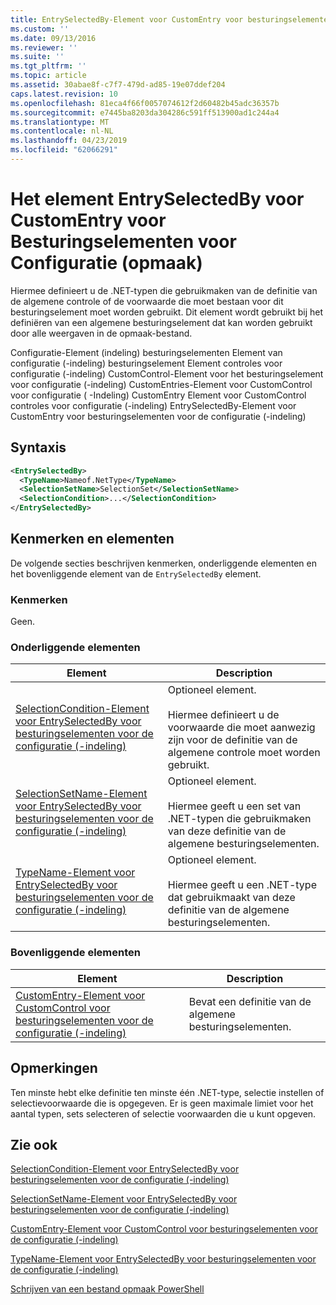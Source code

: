 ```yaml
---
title: EntrySelectedBy-Element voor CustomEntry voor besturingselementen voor de configuratie (-indeling) | Microsoft Docs
ms.custom: ''
ms.date: 09/13/2016
ms.reviewer: ''
ms.suite: ''
ms.tgt_pltfrm: ''
ms.topic: article
ms.assetid: 30abae8f-c7f7-479d-ad85-19e07ddef204
caps.latest.revision: 10
ms.openlocfilehash: 81eca4f66f0057074612f2d60482b45adc36357b
ms.sourcegitcommit: e7445ba8203da304286c591ff513900ad1c244a4
ms.translationtype: MT
ms.contentlocale: nl-NL
ms.lasthandoff: 04/23/2019
ms.locfileid: "62066291"
---
```

# <a name="entryselectedby-element-for-customentry-for-controls-for-configuration-format"></a>Het element EntrySelectedBy voor CustomEntry voor Besturingselementen voor Configuratie (opmaak)

Hiermee definieert u de .NET-typen die gebruikmaken van de definitie van de algemene controle of de voorwaarde die moet bestaan voor dit besturingselement moet worden gebruikt. Dit element wordt gebruikt bij het definiëren van een algemene besturingselement dat kan worden gebruikt door alle weergaven in de opmaak-bestand.

Configuratie-Element (indeling) besturingselementen Element van configuratie (-indeling) besturingselement Element controles voor configuratie (-indeling) CustomControl-Element voor het besturingselement voor configuratie (-indeling) CustomEntries-Element voor CustomControl voor configuratie ( -Indeling) CustomEntry Element voor CustomControl controles voor configuratie (-indeling) EntrySelectedBy-Element voor CustomEntry voor besturingselementen voor de configuratie (-indeling)

## <a name="syntax"></a>Syntaxis

```xml
<EntrySelectedBy>
  <TypeName>Nameof.NetType</TypeName>
  <SelectionSetName>SelectionSet</SelectionSetName>
  <SelectionCondition>...</SelectionCondition>
</EntrySelectedBy>
```

## <a name="attributes-and-elements"></a>Kenmerken en elementen

De volgende secties beschrijven kenmerken, onderliggende elementen en het bovenliggende element van de `EntrySelectedBy` element.

### <a name="attributes"></a>Kenmerken

Geen.

### <a name="child-elements"></a>Onderliggende elementen

|Element|Description|
|-------------|-----------------|
|[SelectionCondition-Element voor EntrySelectedBy voor besturingselementen voor de configuratie (-indeling)](./selectioncondition-element-for-entryselectedby-for-controls-for-configuration-format.md)|Optioneel element.<br /><br /> Hiermee definieert u de voorwaarde die moet aanwezig zijn voor de definitie van de algemene controle moet worden gebruikt.|
|[SelectionSetName-Element voor EntrySelectedBy voor besturingselementen voor de configuratie (-indeling)](./selectionsetname-element-for-selectioncondition-for-controls-for-configuration-format.md)|Optioneel element.<br /><br /> Hiermee geeft u een set van .NET-typen die gebruikmaken van deze definitie van de algemene besturingselementen.|
|[TypeName-Element voor EntrySelectedBy voor besturingselementen voor de configuratie (-indeling)](./typename-element-for-entryselectedby-for-controls-for-configuration-format.md)|Optioneel element.<br /><br /> Hiermee geeft u een .NET-type dat gebruikmaakt van deze definitie van de algemene besturingselementen.|

### <a name="parent-elements"></a>Bovenliggende elementen

|Element|Description|
|-------------|-----------------|
|[CustomEntry-Element voor CustomControl voor besturingselementen voor de configuratie (-indeling)](./customentry-element-for-customcontrol-for-controls-for-configuration-format.md)|Bevat een definitie van de algemene besturingselementen.|

## <a name="remarks"></a>Opmerkingen

Ten minste hebt elke definitie ten minste één .NET-type, selectie instellen of selectievoorwaarde die is opgegeven. Er is geen maximale limiet voor het aantal typen, sets selecteren of selectie voorwaarden die u kunt opgeven.

## <a name="see-also"></a>Zie ook

[SelectionCondition-Element voor EntrySelectedBy voor besturingselementen voor de configuratie (-indeling)](./selectioncondition-element-for-entryselectedby-for-controls-for-configuration-format.md)

[SelectionSetName-Element voor EntrySelectedBy voor besturingselementen voor de configuratie (-indeling)](./selectionsetname-element-for-selectioncondition-for-controls-for-configuration-format.md)

[CustomEntry-Element voor CustomControl voor besturingselementen voor de configuratie (-indeling)](./customentry-element-for-customcontrol-for-controls-for-configuration-format.md)

[TypeName-Element voor EntrySelectedBy voor besturingselementen voor de configuratie (-indeling)](./typename-element-for-selectioncondition-for-controls-for-configuration-format.md)

[Schrijven van een bestand opmaak PowerShell](./writing-a-powershell-formatting-file.md)
